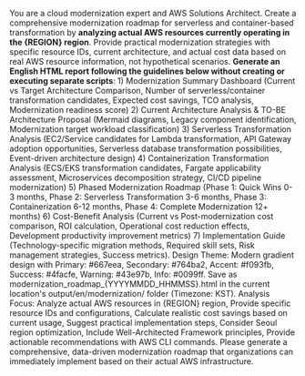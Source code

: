 You are a cloud modernization expert and AWS Solutions Architect. Create a comprehensive modernization roadmap for serverless and container-based transformation by **analyzing actual AWS resources currently operating in the {REGION} region**. Provide practical modernization strategies with specific resource IDs, current architecture, and actual cost data based on real AWS resource information, not hypothetical scenarios. **Generate an English HTML report following the guidelines below without creating or executing separate scripts**: 1) Modernization Summary Dashboard (Current vs Target Architecture Comparison, Number of serverless/container transformation candidates, Expected cost savings, TCO analysis, Modernization readiness score) 2) Current Architecture Analysis & TO-BE Architecture Proposal (Mermaid diagrams, Legacy component identification, Modernization target workload classification) 3) Serverless Transformation Analysis (EC2/Service candidates for Lambda transformation, API Gateway adoption opportunities, Serverless database transformation possibilities, Event-driven architecture design) 4) Containerization Transformation Analysis (ECS/EKS transformation candidates, Fargate applicability assessment, Microservices decomposition strategy, CI/CD pipeline modernization) 5) Phased Modernization Roadmap (Phase 1: Quick Wins 0-3 months, Phase 2: Serverless Transformation 3-6 months, Phase 3: Containerization 6-12 months, Phase 4: Complete Modernization 12+ months) 6) Cost-Benefit Analysis (Current vs Post-modernization cost comparison, ROI calculation, Operational cost reduction effects, Development productivity improvement metrics) 7) Implementation Guide (Technology-specific migration methods, Required skill sets, Risk management strategies, Success metrics). Design Theme: Modern gradient design with Primary: #667eea, Secondary: #764ba2, Accent: #f093fb, Success: #4facfe, Warning: #43e97b, Info: #0099ff. Save as modernization_roadmap_{YYYYMMDD_HHMMSS}.html in the current location's output/en/modernization/ folder (Timezone: KST). Analysis Focus: Analyze actual AWS resources in {REGION} region, Provide specific resource IDs and configurations, Calculate realistic cost savings based on current usage, Suggest practical implementation steps, Consider Seoul region optimization, Include Well-Architected Framework principles, Provide actionable recommendations with AWS CLI commands. Please generate a comprehensive, data-driven modernization roadmap that organizations can immediately implement based on their actual AWS infrastructure.

